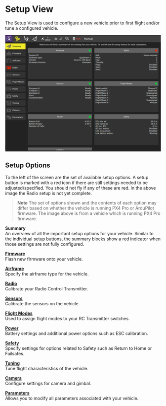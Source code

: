 # Setup View

The Setup View is used to configure a new vehicle prior to first flight and/or tune a configured vehicle. 

![](../../assets/setup/SetupView.jpg)

## Setup Options

To the left of the screen are the set of available setup options. A setup button is marked with a red icon if there are still settings needed to be adjusted/specified. You should not fly if any of these are red. In the above image the Radio setup is not yet complete.

> **Note** The set of options shown and the contents of each option may differ based on whether the vehicle is running PX4 Pro or ArduPilot firmware. The image above is from a vehicle which is running PX4 Pro firmware.


**Summary**
<br>An overview of all the important setup options for your vehicle. Similar to the individual setup buttons, the summary blocks show a red indicator when those settings are not fully configured.

**[Firmware](Firmware.md)**
<br>Flash new firmware onto your vehicle.

**[Airframe](Airframe.md)**
<br>Specify the airframe type for the vehicle.

**[Radio](Radio.md)**
<br>Calibrate your Radio Control Transmitter.

**[Sensors](Sensors.md)**
<br>Calibrate the sensors on the vehicle.

**[Flight Modes](FlightModes.md)**
<br>Used to assign flight modes to your RC Transmitter switches.

**[Power](Power.md)**
<br>Battery settings and additional power options such as ESC calibration.

**[Safety](Safety.md)**
<br>Specify settings for options related to Safety such as Return to Home or Failsafes.

**[Tuning](Tuning.md)**
<br>Tune flight characteristics of the vehicle.

**[Camera](Camera.md)**
<br>Configure settings for camera and gimbal.

**[Parameters](Parameters.md)**
<br>Allows you to modify all parameters associated with your vehicle.
<br>
<br>
